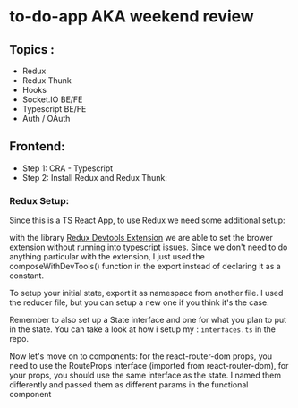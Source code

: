 # to-do-app AKA weekend review 
## Topics :
  - Redux 
  - Redux Thunk
  - Hooks
  - Socket.IO BE/FE
  - Typescript BE/FE
  - Auth / OAuth
## Frontend:
  - Step 1: CRA - Typescript 
  - Step 2: Install Redux and Redux Thunk: 
### Redux Setup: 
Since this is a TS React App, to use Redux we need some additional setup: 

with the library [Redux Devtools Extension](https://www.npmjs.com/package/redux-devtools-extension) we are able to set the brower extension without running into typescript issues. Since we don't need to do anything particular with the extension, I just used the composeWithDevTools() function in the export instead of declaring it as a constant.

To setup your initial state, export it as namespace from another file. I used the reducer file, but you can setup a new one if you think it's the case.

Remember to also set up a State interface and one for what you plan to put in the state. You can take a look at how i setup my  : ```interfaces.ts``` in the repo. 


Now let's move on to components: for the react-router-dom props, you need to use the RouteProps interface (imported from react-router-dom), for your props, you should use the same interface as the state. I named them differently and passed them as different params in the functional component  


